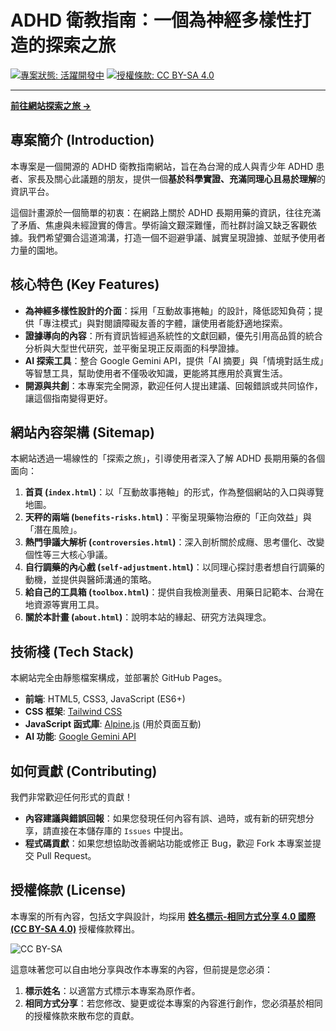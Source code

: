 # ADHD 衛教指南：一個為神經多樣性打造的探索之旅

[![專案狀態: 活躍開發中](https://img.shields.io/badge/status-active-success.svg)](https://github.com/你的使用者名稱/你的使用者名稱.github.io)
[![授權條款: CC BY-SA 4.0](https://img.shields.io/badge/License-CC%20BY--SA%204.0-lightgrey.svg)](http://creativecommons.org/licenses/by-sa/4.0/)

---

**[前往網站探索之旅 ->](https://adhd-guide-tw.github.io/)**

## 專案簡介 (Introduction)

本專案是一個開源的 ADHD 衛教指南網站，旨在為台灣的成人與青少年 ADHD 患者、家長及關心此議題的朋友，提供一個**基於科學實證、充滿同理心且易於理解**的資訊平台。

這個計畫源於一個簡單的初衷：在網路上關於 ADHD 長期用藥的資訊，往往充滿了矛盾、焦慮與未經證實的傳言。學術論文艱深難懂，而社群討論又缺乏客觀依據。我們希望彌合這道鴻溝，打造一個不迴避爭議、誠實呈現證據、並賦予使用者力量的園地。

## 核心特色 (Key Features)

* **為神經多樣性設計的介面**：採用「互動故事捲軸」的設計，降低認知負荷；提供「專注模式」與對閱讀障礙友善的字體，讓使用者能舒適地探索。
* **證據導向的內容**：所有資訊皆經過系統性的文獻回顧，優先引用高品質的統合分析與大型世代研究，並平衡呈現正反兩面的科學證據。
* **AI 探索工具**：整合 Google Gemini API，提供「AI 摘要」與「情境對話生成」等智慧工具，幫助使用者不僅吸收知識，更能將其應用於真實生活。
* **開源與共創**：本專案完全開源，歡迎任何人提出建議、回報錯誤或共同協作，讓這個指南變得更好。

## 網站內容架構 (Sitemap)

本網站透過一場線性的「探索之旅」，引導使用者深入了解 ADHD 長期用藥的各個面向：

1.  **首頁 (`index.html`)**：以「互動故事捲軸」的形式，作為整個網站的入口與導覽地圖。
2.  **天秤的兩端 (`benefits-risks.html`)**：平衡呈現藥物治療的「正向效益」與「潛在風險」。
3.  **熱門爭議大解析 (`controversies.html`)**：深入剖析關於成癮、思考僵化、改變個性等三大核心爭議。
4.  **自行調藥的內心戲 (`self-adjustment.html`)**：以同理心探討患者想自行調藥的動機，並提供與醫師溝通的策略。
5.  **給自己的工具箱 (`toolbox.html`)**：提供自我檢測量表、用藥日記範本、台灣在地資源等實用工具。
6.  **關於本計畫 (`about.html`)**：說明本站的緣起、研究方法與理念。

## 技術棧 (Tech Stack)

本網站完全由靜態檔案構成，並部署於 GitHub Pages。

* **前端**: HTML5, CSS3, JavaScript (ES6+)
* **CSS 框架**: [Tailwind CSS](https://tailwindcss.com/)
* **JavaScript 函式庫**: [Alpine.js](https://alpinejs.dev/) (用於頁面互動)
* **AI 功能**: [Google Gemini API](https://ai.google.dev/)

## 如何貢獻 (Contributing)

我們非常歡迎任何形式的貢獻！

* **內容建議與錯誤回報**：如果您發現任何內容有誤、過時，或有新的研究想分享，請直接在本儲存庫的 `Issues` 中提出。
* **程式碼貢獻**：如果您想協助改善網站功能或修正 Bug，歡迎 Fork 本專案並提交 Pull Request。

## 授權條款 (License)

本專案的所有內容，包括文字與設計，均採用 **[姓名標示-相同方式分享 4.0 國際 (CC BY-SA 4.0)](http://creativecommons.org/licenses/by-sa/4.0/)** 授權條款釋出。

![CC BY-SA](https://mirrors.creativecommons.org/presskit/buttons/88x31/png/by-sa.png)

這意味著您可以自由地分享與改作本專案的內容，但前提是您必須：
1.  **標示姓名**：以適當方式標示本專案為原作者。
2.  **相同方式分享**：若您修改、變更或從本專案的內容進行創作，您必須基於相同的授權條款來散布您的貢獻。
